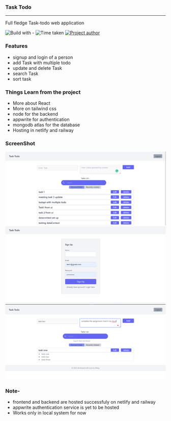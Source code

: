 ### Task Todo 
-----
Full fledge Task-todo web application

![Build with -](https://img.shields.io/badge/Build%20with-mern%20stack-brightgreen) ![Time taken](https://img.shields.io/badge/Time%20Taken-01%20week-blue) [![Project author](https://img.shields.io/badge/Author-Ngamlenmang%20Touthang-9cf)](https://github.com/MTouthang/ "MTouthang")

### Features
- signup and login of a person
- add Task with multiple todo
- update and delete Task
- search Task
- sort task

### Things Learn from the project
- More about React   
- More on tailwind css
- node for the backend
- appwrite for authentication
- mongodb atlas for the database
- Hosting in netlify and railway
### ScreenShot
![Project screenshot](./snapshot/home_page.PNG)
![Project screenshot](./snapshot/signup.PNG)
![Project screenshot](./snapshot/form.PNG)

### Note- 
- frontend and backend are hosted successfuly on netlify and railway
- appwrite authentication service is yet to be hosted
- Works only in local system for now 
